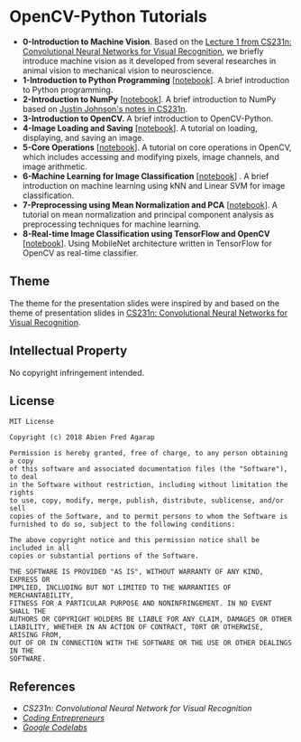 OpenCV-Python Tutorials
===

* **0-Introduction to Machine Vision**. Based on the [Lecture 1 from CS231n: Convolutional Neural Networks for Visual Recognition](http://cs231n.stanford.edu/slides/2018/cs231n_2018_lecture01.pdf), we briefly introduce machine vision as it developed from several researches in animal vision to mechanical vision to neuroscience.
* **1-Introduction to Python Programming** [[notebook](notebooks/0-introduction-to-python.ipynb)]. A brief introduction to Python programming.
* **2-Introduction to NumPy** [[notebook](notebooks/1-introduction-to-numpy.ipynb)]. A brief introduction to NumPy based on [Justin Johnson's notes in CS231n](http://cs231n.github.io/python-numpy-tutorial/).
* **3-Introduction to OpenCV.** A brief introduction to OpenCV-Python.
* **4-Image Loading and Saving** [[notebook](notebooks/2-image-loading-and-saving.ipynb)]. A tutorial on loading, displaying, and saving an image.
* **5-Core Operations** [[notebook](notebooks/3-core-operations.ipynb)]. A tutorial on core operations in OpenCV, which includes accessing and modifying pixels, image channels, and image arithmetic.
* **6-Machine Learning for Image Classification** [[notebook](notebooks/4-machine-learning.ipynb)] . A brief introduction on machine learning using kNN and Linear SVM for image classification.
* **7-Preprocessing using Mean Normalization and PCA** [[notebook](notebooks/5-image-preprocessing.ipynb)]. A tutorial on mean normalization and principal component analysis as preprocessing techniques for machine learning.
* **8-Real-time Image Classification using TensorFlow and OpenCV** [[notebook](notebooks/6-real-time-image-classifier.ipynb)]. Using MobileNet architecture written in TensorFlow for OpenCV as real-time classifier.

## Theme

The theme for the presentation slides were inspired by and based on the theme of presentation slides in [CS231n: Convolutional Neural Networks for Visual Recognition](http://cs231n.stanford.edu/).

## Intellectual Property

No copyright infringement intended.

## License

```
MIT License

Copyright (c) 2018 Abien Fred Agarap

Permission is hereby granted, free of charge, to any person obtaining a copy
of this software and associated documentation files (the "Software"), to deal
in the Software without restriction, including without limitation the rights
to use, copy, modify, merge, publish, distribute, sublicense, and/or sell
copies of the Software, and to permit persons to whom the Software is
furnished to do so, subject to the following conditions:

The above copyright notice and this permission notice shall be included in all
copies or substantial portions of the Software.

THE SOFTWARE IS PROVIDED "AS IS", WITHOUT WARRANTY OF ANY KIND, EXPRESS OR
IMPLIED, INCLUDING BUT NOT LIMITED TO THE WARRANTIES OF MERCHANTABILITY,
FITNESS FOR A PARTICULAR PURPOSE AND NONINFRINGEMENT. IN NO EVENT SHALL THE
AUTHORS OR COPYRIGHT HOLDERS BE LIABLE FOR ANY CLAIM, DAMAGES OR OTHER
LIABILITY, WHETHER IN AN ACTION OF CONTRACT, TORT OR OTHERWISE, ARISING FROM,
OUT OF OR IN CONNECTION WITH THE SOFTWARE OR THE USE OR OTHER DEALINGS IN THE
SOFTWARE.
```

## References

* *CS231n: Convolutional Neural Network for Visual Recognition*
* *[Coding Entrepreneurs](https://www.youtube.com/user/CodingEntrepreneurs)*
* *[Google Codelabs](https://codelabs.developers.google.com/)*
